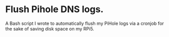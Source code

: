 # Flush Pihole DNS logs.
A Bash script I wrote to automatically flush my PiHole logs via a cronjob for the sake of saving disk space on my RPi5.
